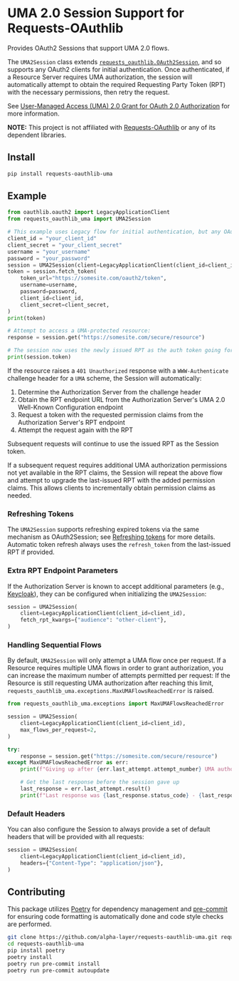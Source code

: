 # UMA 2.0 Session Support for Requests-OAuthlib

Provides OAuth2 Sessions that support UMA 2.0 flows.

The `UMA2Session` class extends [`requests_oauthlib.OAuth2Session`](https://requests-oauthlib.readthedocs.io/en/latest/oauth2_workflow.html), and so supports any OAuth2 clients for initial authentication. Once authenticated, if a Resource Server requires UMA authorization, the session will automatically attempt to obtain the required Requesting Party Token (RPT) with the necessary permissions, then retry the request.

See [User-Managed Access (UMA) 2.0 Grant for OAuth 2.0 Authorization](https://docs.kantarainitiative.org/uma/wg/oauth-uma-grant-2.0-09.html) for more information.

**NOTE:** This project is not affiliated with [Requests-OAuthlib](https://github.com/requests/requests-oauthlib) or any of its dependent libraries.


## Install
```bash
pip install requests-oauthlib-uma
```


## Example

```python
from oauthlib.oauth2 import LegacyApplicationClient
from requests_oauthlib_uma import UMA2Session

# This example uses Legacy flow for initial authentication, but any OAuth2 Client can be used.
client_id = "your_client_id"
client_secret = "your_client_secret"
username = "your_username"
password = "your_password"
session = UMA2Session(client=LegacyApplicationClient(client_id=client_id))
token = session.fetch_token(
    token_url="https://somesite.com/oauth2/token",
    username=username,
    password=password,
    client_id=client_id,
    client_secret=client_secret,
)
print(token)

# Attempt to access a UMA-protected resource:
response = session.get("https://somesite.com/secure/resource")

# The session now uses the newly issued RPT as the auth token going forward
print(session.token)
```

If the resource raises a `401 Unauthorized` response with a `WWW-Authenticate` challenge header for a `UMA` scheme, the Session will automatically:
1. Determine the Authorization Server from the challenge header
2. Obtain the RPT endpoint URL from the Authorization Server's UMA 2.0 Well-Known Configuration endpoint
3. Request a token with the requested permission claims from the Authorization Server's RPT endpoint
4. Attempt the request again with the RPT

Subsequent requests will continue to use the issued RPT as the Session token.

If a subsequent request requires additional UMA authorization permissions not yet available in the RPT claims, the Session will repeat the above flow and attempt to upgrade the last-issued RPT with the added permission claims. This allows clients to incrementally obtain permission claims as needed.

### Refreshing Tokens

The `UMA2Session` supports refreshing expired tokens via the same mechanism as OAuth2Session; see [Refreshing tokens](https://requests-oauthlib.readthedocs.io/en/latest/oauth2_workflow.html#refreshing-tokens) for more details. Automatic token refresh always uses the `refresh_token` from the last-issued RPT if provided.

### Extra RPT Endpoint Parameters

If the Authorization Server is known to accept additional parameters (e.g., [Keycloak](https://www.keycloak.org/docs/latest/authorization_services/#_service_obtaining_permissions)), they can be configured when initializing the `UMA2Session`:

```python
session = UMA2Session(
    client=LegacyApplicationClient(client_id=client_id),
    fetch_rpt_kwargs={"audience": "other-client"},
)
```

### Handling Sequential Flows

By default, `UMA2Session` will only attempt a UMA flow once per request. If a Resource requires multiple UMA flows in order to grant authorization, you can increase the maximum number of attempts permitted per request: If the Resource is still requesting UMA authorization after reaching this limit, `requests_oauthlib_uma.exceptions.MaxUMAFlowsReachedError` is raised.

```python
from requests_oauthlib_uma.exceptions import MaxUMAFlowsReachedError

session = UMA2Session(
    client=LegacyApplicationClient(client_id=client_id),
    max_flows_per_request=2,
)

try:
    response = session.get("https://somesite.com/secure/resource")
except MaxUMAFlowsReachedError as err:
    print(f"Giving up after {err.last_attempt.attempt_number} UMA authorization attempts.")

    # Get the last response before the session gave up
    last_response = err.last_attempt.result()
    print(f"Last response was {last_response.status_code} - {last_response.text}")
```

### Default Headers

You can also configure the Session to always provide a set of default headers that will be provided with all requests:

```python
session = UMA2Session(
    client=LegacyApplicationClient(client_id=client_id),
    headers={"Content-Type": "application/json"},
)
```


## Contributing

This package utilizes [Poetry](https://python-poetry.org) for dependency management and [pre-commit](https://pre-commit.com/) for ensuring code formatting is automatically done and code style checks are performed.

```bash
git clone https://github.com/alpha-layer/requests-oauthlib-uma.git requests-oauthlib-uma
cd requests-oauthlib-uma
pip install poetry
poetry install
poetry run pre-commit install
poetry run pre-commit autoupdate
```
